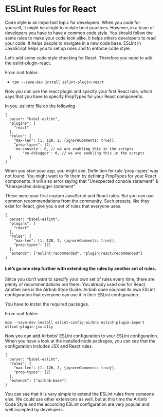 

# ESLint Rules for React

Code style is an important topic for developers. When you code for yourself, it might be alright to violate best practices. However, in a team of developers you have to have a common code style. You should follow the same rules to make your code look alike. It helps others developers to read your code. It helps people to navigate in a new code base. ESLint in JavaScript helps you to set up rules and to enforce code style.

Let’s add some code style checking for React. Therefore you need to add the eslint-plugin-react.

From root folder:

* ` npm --save-dev install eslint-plugin-react `

Now you can use the react plugin and specify your first React rule, which says that you have to specify PropTypes for your React components.

In you .eslintrc file do the following

```
{
  parser: "babel-eslint",
  "plugins": [
    "react"
  ],
  "rules": {
    "max-len": [1, 120, 2, {ignoreComments: true}],
    "prop-types": [2],
    'no-console': 0, // we are enabling this in the scripts
		'no-debugger': 0, // we are enabling this in the scripts
  }
}
```

When you start your app, you might see: Definition for rule 'prop-types' was not found. You might want to fix them by defining PropTypes for your React components. It will also error saying that "Unexpected console statement" & "Unexpected debugger statement"

These were your first custom JavaScript and React rules. But you can use common recommendations from the community. Such presets, like they exist for React, give you a set of rules that everyone uses.

```
{
  parser: "babel-eslint",
  "plugins": [
    "react"
  ],
  "rules": {
    "max-len": [1, 120, 2, {ignoreComments: true}],
    "prop-types": [2]
  },
  "extends": ["eslint:recommended", "plugin:react/recommended"]
}
```

#### Let’s go one step further with extending the rules by another set of rules.

Since you don’t want to specify your own set of rules every time, there are plenty of recommendations out there. You already used one for React. Another one is the Airbnb Style Guide. Airbnb open sourced its own ESLint configuration that everyone can use it in their ESLint configuration.

You have to install the required packages.

From root folder:

`npm --save-dev install eslint-config-airbnb eslint-plugin-import eslint-plugin-jsx-a11y`

Now you can add Airbnbs’ ESLint configuration to your ESLint configuration. When you have a look at the installed node packages, you can see that the configuration includes JSX and React rules.

```
{
  parser: "babel-eslint",
  "rules": {
    "max-len": [1, 120, 2, {ignoreComments: true}],
    "prop-types": [2]
  },
  "extends": ["airbnb-base"]
}
```

You can see that it is very simple to extend the ESLint rules from someone else. We could use other extensions as well, but at this time the Airbnb Code Style and the according ESLint configuration are very popular and well accepted by developers.







